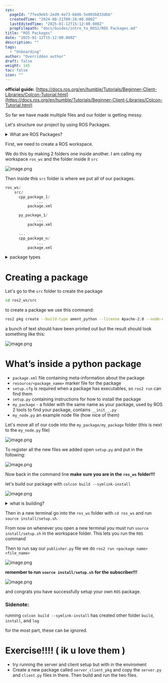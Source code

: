 ```yaml
---
sys:
  pageId: "7fea9eb5-2ed9-4e73-b6d6-5e093b833dbb"
  createdTime: "2024-08-21T00:28:00.000Z"
  lastEditedTime: "2025-01-12T15:12:00.000Z"
  propFilepath: "docs/Guides/intro_to_ROS2/ROS Packages.md"
title: "ROS Packages"
date: "2025-01-12T15:12:00.000Z"
description: ""
tags:
  - "Onboarding"
author: "Overridden author"
draft: false
weight: 145
toc: false
icon: ""
---
```


**official guide:** [https://docs.ros.org/en/humble/Tutorials/Beginner-Client-Libraries/Colcon-Tutorial.html](https://docs.ros.org/en/humble/Tutorials/Beginner-Client-Libraries/Colcon-Tutorial.html)

So far we have made multiple files and our folder is getting messy.

Let's structure our project by using ROS Packages.

<details>

<summary>What are ROS Packages?</summary>

ROS Packages are, as the name implies, packages of code that are highly sharable between ROS developers.

They consist of a folder, `package.xml` file, and source code

```python
      cpp_package_1/
		      ... imagine much code files here ..
          package.xml
```

</details>

First, we need to create a ROS workspace.

We do this by making 2 folders one inside another. I am calling my workspace `ros_ws` and the folder inside it `src`

![image.png](https://prod-files-secure.s3.us-west-2.amazonaws.com/d518164a-d88e-44d1-a4ee-3adb3bd8bce0/70706947-fd18-4537-a67b-e12946812d31/image.png?X-Amz-Algorithm=AWS4-HMAC-SHA256&X-Amz-Content-Sha256=UNSIGNED-PAYLOAD&X-Amz-Credential=ASIAZI2LB466T2F33SLN%2F20250424%2Fus-west-2%2Fs3%2Faws4_request&X-Amz-Date=20250424T100944Z&X-Amz-Expires=3600&X-Amz-Security-Token=IQoJb3JpZ2luX2VjEHoaCXVzLXdlc3QtMiJHMEUCIQDkp4govDcD%2BQFVyWdgx7oJ1VJWvrIyS7OP%2BiEcssoJuQIgRO5q%2BuTGQuuLZkHLRyNogcLYTy5SU%2FDmYERMS%2Br76NEq%2FwMIEhAAGgw2Mzc0MjMxODM4MDUiDCpMZJ64pVrTdFLdLircAyxUoammS1Duyn5ZxnBBDsqpicb7gzVlGn4FnHjZwt0%2Bsb3NN6w6tIajI1zaLS%2BeDXqJl%2BhnnyCsmft2QROrHEK1GQCVudKNI867vpp8EHEVcNATvdwtuE8Kfv7Nu5Rk%2Bo5m7FJrdxrpOpWvx5kBZZvACsnoV4Dvyam45j0VG%2FZQi0Ws2lzLay12HYDuczwa7rg9PAPMjpRu8i74Fz0gV%2Bt0xb3bZdylKqmJUoQkRX6gSKMjceLwOmRjOCoqV3yg7U9vDGq5Ur0F8qBLwxddq4OyQSeKzgnRaQulQd8n5xREtECPke5FVk%2F7V7fBsUvYNIAC7u%2BqSsWOr%2FfP%2FfpQL8P9jOstdd07NmLQdGyoz5y3DAULaNGtCce9raURTzRt4lnGcVkwsq1ILxwYYszVu8FePUIZh2CO%2BBpnCnwFMN6s10QYe6O6FF33hqwn1PXIROnIXOReGjwFZTKf%2BkmtEHbkR%2BwnFiWIN0RshrL%2FGW5B4jujMCGCjUQPhdzxhOyv9%2BZ1CnH%2FAVpfIFZqw%2BL1eYVljFmxOP82STrsNpSQYviPfO9Y2PzdnjzWspNgvUo%2F13F3N3widlPQoH9A1n7qSWKrdO78eW7k4NWpL1yenqFj40DvzX9G%2FfZ2W5T%2FMIqFqMAGOqUBnOQGSDA%2FXUa8qpEndYEUvkGVHzdhaQ2EzyACooCrzfTYOxPWt3UMJjE56FbRwqWcmcD7G5WZ9s4vt28Sit0Ivw%2F1dBf%2Fv4NH4CxLDJqqBIugX3xEX28gpzNbYCUshOV1M8fgq9YT4kw0XDFGHiS4EZyh%2Be9Reu0573rY%2FkLG1m0xwC8HABLj9YMsYLGRIcJJ6wDF66SLqInspfABLdAD3YA1kuh%2B&X-Amz-Signature=1e1fe7b51b6cc1ccdfb888360035631680a79d01e33696aa647cda8f8b7846f3&X-Amz-SignedHeaders=host&x-id=GetObject)

Then inside this `src` folder is where we put all of our packages.

```python
ros_ws/
    src/
      cpp_package_1/
		      ...
          package.xml

      py_package_1/
		      ...
          package.xml

      ...
      cpp_package_n/
		      ...
          package.xml

```

<details>

<summary>package types</summary>

packages can be either `C++` or python.

the intern file structure is different for each but for this guide we will stick to creating python packages

</details>

# Creating a package

Let's go to the `src` folder to create the package

```bash
cd ros2_ws/src
```

to create a package we use this command:

```bash
ros2 pkg create --build-type ament_python --license Apache-2.0 --node-name my_node my_package
```

a bunch of text should have been printed out but the result should look something like this:

![image.png](https://prod-files-secure.s3.us-west-2.amazonaws.com/d518164a-d88e-44d1-a4ee-3adb3bd8bce0/e6cf1e3f-8512-4a3e-b131-079f800bf3e8/image.png?X-Amz-Algorithm=AWS4-HMAC-SHA256&X-Amz-Content-Sha256=UNSIGNED-PAYLOAD&X-Amz-Credential=ASIAZI2LB466T2F33SLN%2F20250424%2Fus-west-2%2Fs3%2Faws4_request&X-Amz-Date=20250424T100944Z&X-Amz-Expires=3600&X-Amz-Security-Token=IQoJb3JpZ2luX2VjEHoaCXVzLXdlc3QtMiJHMEUCIQDkp4govDcD%2BQFVyWdgx7oJ1VJWvrIyS7OP%2BiEcssoJuQIgRO5q%2BuTGQuuLZkHLRyNogcLYTy5SU%2FDmYERMS%2Br76NEq%2FwMIEhAAGgw2Mzc0MjMxODM4MDUiDCpMZJ64pVrTdFLdLircAyxUoammS1Duyn5ZxnBBDsqpicb7gzVlGn4FnHjZwt0%2Bsb3NN6w6tIajI1zaLS%2BeDXqJl%2BhnnyCsmft2QROrHEK1GQCVudKNI867vpp8EHEVcNATvdwtuE8Kfv7Nu5Rk%2Bo5m7FJrdxrpOpWvx5kBZZvACsnoV4Dvyam45j0VG%2FZQi0Ws2lzLay12HYDuczwa7rg9PAPMjpRu8i74Fz0gV%2Bt0xb3bZdylKqmJUoQkRX6gSKMjceLwOmRjOCoqV3yg7U9vDGq5Ur0F8qBLwxddq4OyQSeKzgnRaQulQd8n5xREtECPke5FVk%2F7V7fBsUvYNIAC7u%2BqSsWOr%2FfP%2FfpQL8P9jOstdd07NmLQdGyoz5y3DAULaNGtCce9raURTzRt4lnGcVkwsq1ILxwYYszVu8FePUIZh2CO%2BBpnCnwFMN6s10QYe6O6FF33hqwn1PXIROnIXOReGjwFZTKf%2BkmtEHbkR%2BwnFiWIN0RshrL%2FGW5B4jujMCGCjUQPhdzxhOyv9%2BZ1CnH%2FAVpfIFZqw%2BL1eYVljFmxOP82STrsNpSQYviPfO9Y2PzdnjzWspNgvUo%2F13F3N3widlPQoH9A1n7qSWKrdO78eW7k4NWpL1yenqFj40DvzX9G%2FfZ2W5T%2FMIqFqMAGOqUBnOQGSDA%2FXUa8qpEndYEUvkGVHzdhaQ2EzyACooCrzfTYOxPWt3UMJjE56FbRwqWcmcD7G5WZ9s4vt28Sit0Ivw%2F1dBf%2Fv4NH4CxLDJqqBIugX3xEX28gpzNbYCUshOV1M8fgq9YT4kw0XDFGHiS4EZyh%2Be9Reu0573rY%2FkLG1m0xwC8HABLj9YMsYLGRIcJJ6wDF66SLqInspfABLdAD3YA1kuh%2B&X-Amz-Signature=069e6eb7e0d2432bf66b71937052b7d14ec732c742629f154a7964efc3e49aea&X-Amz-SignedHeaders=host&x-id=GetObject)

# What’s inside a python package

- `package.xml` file containing meta-information about the package
- `resource/<package_name>` marker file for the package
- `setup.cfg` is required when a package has executables, so `ros2 run` can find them
- `setup.py` containing instructions for how to install the package
- `my_package` - a folder with the same name as your package, used by ROS 2 tools to find your package, contains `__init__.py`
- `my_node.py` an example node file (how nice of them)

Let's move all of our code into the `my_package/my_package` folder (this is next to the `my_node.py` file)

![image.png](https://prod-files-secure.s3.us-west-2.amazonaws.com/d518164a-d88e-44d1-a4ee-3adb3bd8bce0/9ce58f11-0da9-4d3e-b86d-506a9685d378/image.png?X-Amz-Algorithm=AWS4-HMAC-SHA256&X-Amz-Content-Sha256=UNSIGNED-PAYLOAD&X-Amz-Credential=ASIAZI2LB466T2F33SLN%2F20250424%2Fus-west-2%2Fs3%2Faws4_request&X-Amz-Date=20250424T100944Z&X-Amz-Expires=3600&X-Amz-Security-Token=IQoJb3JpZ2luX2VjEHoaCXVzLXdlc3QtMiJHMEUCIQDkp4govDcD%2BQFVyWdgx7oJ1VJWvrIyS7OP%2BiEcssoJuQIgRO5q%2BuTGQuuLZkHLRyNogcLYTy5SU%2FDmYERMS%2Br76NEq%2FwMIEhAAGgw2Mzc0MjMxODM4MDUiDCpMZJ64pVrTdFLdLircAyxUoammS1Duyn5ZxnBBDsqpicb7gzVlGn4FnHjZwt0%2Bsb3NN6w6tIajI1zaLS%2BeDXqJl%2BhnnyCsmft2QROrHEK1GQCVudKNI867vpp8EHEVcNATvdwtuE8Kfv7Nu5Rk%2Bo5m7FJrdxrpOpWvx5kBZZvACsnoV4Dvyam45j0VG%2FZQi0Ws2lzLay12HYDuczwa7rg9PAPMjpRu8i74Fz0gV%2Bt0xb3bZdylKqmJUoQkRX6gSKMjceLwOmRjOCoqV3yg7U9vDGq5Ur0F8qBLwxddq4OyQSeKzgnRaQulQd8n5xREtECPke5FVk%2F7V7fBsUvYNIAC7u%2BqSsWOr%2FfP%2FfpQL8P9jOstdd07NmLQdGyoz5y3DAULaNGtCce9raURTzRt4lnGcVkwsq1ILxwYYszVu8FePUIZh2CO%2BBpnCnwFMN6s10QYe6O6FF33hqwn1PXIROnIXOReGjwFZTKf%2BkmtEHbkR%2BwnFiWIN0RshrL%2FGW5B4jujMCGCjUQPhdzxhOyv9%2BZ1CnH%2FAVpfIFZqw%2BL1eYVljFmxOP82STrsNpSQYviPfO9Y2PzdnjzWspNgvUo%2F13F3N3widlPQoH9A1n7qSWKrdO78eW7k4NWpL1yenqFj40DvzX9G%2FfZ2W5T%2FMIqFqMAGOqUBnOQGSDA%2FXUa8qpEndYEUvkGVHzdhaQ2EzyACooCrzfTYOxPWt3UMJjE56FbRwqWcmcD7G5WZ9s4vt28Sit0Ivw%2F1dBf%2Fv4NH4CxLDJqqBIugX3xEX28gpzNbYCUshOV1M8fgq9YT4kw0XDFGHiS4EZyh%2Be9Reu0573rY%2FkLG1m0xwC8HABLj9YMsYLGRIcJJ6wDF66SLqInspfABLdAD3YA1kuh%2B&X-Amz-Signature=07c708a0a235adf7e131b410a4cfa0f14322f8e872b059d4a713c23222a24719&X-Amz-SignedHeaders=host&x-id=GetObject)

To register all the new files we added open `setup.py` and put in the following:

![image.png](https://prod-files-secure.s3.us-west-2.amazonaws.com/d518164a-d88e-44d1-a4ee-3adb3bd8bce0/1cd7c262-4cae-4496-9d75-c178537d24a2/image.png?X-Amz-Algorithm=AWS4-HMAC-SHA256&X-Amz-Content-Sha256=UNSIGNED-PAYLOAD&X-Amz-Credential=ASIAZI2LB466T2F33SLN%2F20250424%2Fus-west-2%2Fs3%2Faws4_request&X-Amz-Date=20250424T100944Z&X-Amz-Expires=3600&X-Amz-Security-Token=IQoJb3JpZ2luX2VjEHoaCXVzLXdlc3QtMiJHMEUCIQDkp4govDcD%2BQFVyWdgx7oJ1VJWvrIyS7OP%2BiEcssoJuQIgRO5q%2BuTGQuuLZkHLRyNogcLYTy5SU%2FDmYERMS%2Br76NEq%2FwMIEhAAGgw2Mzc0MjMxODM4MDUiDCpMZJ64pVrTdFLdLircAyxUoammS1Duyn5ZxnBBDsqpicb7gzVlGn4FnHjZwt0%2Bsb3NN6w6tIajI1zaLS%2BeDXqJl%2BhnnyCsmft2QROrHEK1GQCVudKNI867vpp8EHEVcNATvdwtuE8Kfv7Nu5Rk%2Bo5m7FJrdxrpOpWvx5kBZZvACsnoV4Dvyam45j0VG%2FZQi0Ws2lzLay12HYDuczwa7rg9PAPMjpRu8i74Fz0gV%2Bt0xb3bZdylKqmJUoQkRX6gSKMjceLwOmRjOCoqV3yg7U9vDGq5Ur0F8qBLwxddq4OyQSeKzgnRaQulQd8n5xREtECPke5FVk%2F7V7fBsUvYNIAC7u%2BqSsWOr%2FfP%2FfpQL8P9jOstdd07NmLQdGyoz5y3DAULaNGtCce9raURTzRt4lnGcVkwsq1ILxwYYszVu8FePUIZh2CO%2BBpnCnwFMN6s10QYe6O6FF33hqwn1PXIROnIXOReGjwFZTKf%2BkmtEHbkR%2BwnFiWIN0RshrL%2FGW5B4jujMCGCjUQPhdzxhOyv9%2BZ1CnH%2FAVpfIFZqw%2BL1eYVljFmxOP82STrsNpSQYviPfO9Y2PzdnjzWspNgvUo%2F13F3N3widlPQoH9A1n7qSWKrdO78eW7k4NWpL1yenqFj40DvzX9G%2FfZ2W5T%2FMIqFqMAGOqUBnOQGSDA%2FXUa8qpEndYEUvkGVHzdhaQ2EzyACooCrzfTYOxPWt3UMJjE56FbRwqWcmcD7G5WZ9s4vt28Sit0Ivw%2F1dBf%2Fv4NH4CxLDJqqBIugX3xEX28gpzNbYCUshOV1M8fgq9YT4kw0XDFGHiS4EZyh%2Be9Reu0573rY%2FkLG1m0xwC8HABLj9YMsYLGRIcJJ6wDF66SLqInspfABLdAD3YA1kuh%2B&X-Amz-Signature=205bf5d73631fd9652aece95217c07def480fa63140bb3184699fe60d87edc1d&X-Amz-SignedHeaders=host&x-id=GetObject)

Now back in the command line **make sure you are in the** **`ros_ws`** **folder!!!**

let's build our package with `colcon build --symlink-install`

![image.png](https://prod-files-secure.s3.us-west-2.amazonaws.com/d518164a-d88e-44d1-a4ee-3adb3bd8bce0/2f2a0d27-b173-48fd-b189-5f5c0ce65619/image.png?X-Amz-Algorithm=AWS4-HMAC-SHA256&X-Amz-Content-Sha256=UNSIGNED-PAYLOAD&X-Amz-Credential=ASIAZI2LB466T2F33SLN%2F20250424%2Fus-west-2%2Fs3%2Faws4_request&X-Amz-Date=20250424T100944Z&X-Amz-Expires=3600&X-Amz-Security-Token=IQoJb3JpZ2luX2VjEHoaCXVzLXdlc3QtMiJHMEUCIQDkp4govDcD%2BQFVyWdgx7oJ1VJWvrIyS7OP%2BiEcssoJuQIgRO5q%2BuTGQuuLZkHLRyNogcLYTy5SU%2FDmYERMS%2Br76NEq%2FwMIEhAAGgw2Mzc0MjMxODM4MDUiDCpMZJ64pVrTdFLdLircAyxUoammS1Duyn5ZxnBBDsqpicb7gzVlGn4FnHjZwt0%2Bsb3NN6w6tIajI1zaLS%2BeDXqJl%2BhnnyCsmft2QROrHEK1GQCVudKNI867vpp8EHEVcNATvdwtuE8Kfv7Nu5Rk%2Bo5m7FJrdxrpOpWvx5kBZZvACsnoV4Dvyam45j0VG%2FZQi0Ws2lzLay12HYDuczwa7rg9PAPMjpRu8i74Fz0gV%2Bt0xb3bZdylKqmJUoQkRX6gSKMjceLwOmRjOCoqV3yg7U9vDGq5Ur0F8qBLwxddq4OyQSeKzgnRaQulQd8n5xREtECPke5FVk%2F7V7fBsUvYNIAC7u%2BqSsWOr%2FfP%2FfpQL8P9jOstdd07NmLQdGyoz5y3DAULaNGtCce9raURTzRt4lnGcVkwsq1ILxwYYszVu8FePUIZh2CO%2BBpnCnwFMN6s10QYe6O6FF33hqwn1PXIROnIXOReGjwFZTKf%2BkmtEHbkR%2BwnFiWIN0RshrL%2FGW5B4jujMCGCjUQPhdzxhOyv9%2BZ1CnH%2FAVpfIFZqw%2BL1eYVljFmxOP82STrsNpSQYviPfO9Y2PzdnjzWspNgvUo%2F13F3N3widlPQoH9A1n7qSWKrdO78eW7k4NWpL1yenqFj40DvzX9G%2FfZ2W5T%2FMIqFqMAGOqUBnOQGSDA%2FXUa8qpEndYEUvkGVHzdhaQ2EzyACooCrzfTYOxPWt3UMJjE56FbRwqWcmcD7G5WZ9s4vt28Sit0Ivw%2F1dBf%2Fv4NH4CxLDJqqBIugX3xEX28gpzNbYCUshOV1M8fgq9YT4kw0XDFGHiS4EZyh%2Be9Reu0573rY%2FkLG1m0xwC8HABLj9YMsYLGRIcJJ6wDF66SLqInspfABLdAD3YA1kuh%2B&X-Amz-Signature=44cd7c469b866c9ecb881c8239ccaec003d718a4082226ddd8061a040a93ec23&X-Amz-SignedHeaders=host&x-id=GetObject)

<details>

<summary>what is building?</summary>

if you are a CS major at Rose-Hulman you will learn the answer to this in CSSE132

but TLDR; is it combines all the code files into one program that can be run easily 

</details>

Then in a new terminal go into the `ros_ws` folder with `cd ros_ws` and run `source install/setup.sh`. 

From now on whenever you open a new terminal you must run `source install/setup.sh` in the workspace folder. This lets you run the `ROS` command

Then to run say our `publisher.py` file we do `ros2 run <package name> <file_name>`

![image.png](https://prod-files-secure.s3.us-west-2.amazonaws.com/d518164a-d88e-44d1-a4ee-3adb3bd8bce0/4f4b1219-3a44-4632-aa0a-ce3471699f59/image.png?X-Amz-Algorithm=AWS4-HMAC-SHA256&X-Amz-Content-Sha256=UNSIGNED-PAYLOAD&X-Amz-Credential=ASIAZI2LB466T2F33SLN%2F20250424%2Fus-west-2%2Fs3%2Faws4_request&X-Amz-Date=20250424T100944Z&X-Amz-Expires=3600&X-Amz-Security-Token=IQoJb3JpZ2luX2VjEHoaCXVzLXdlc3QtMiJHMEUCIQDkp4govDcD%2BQFVyWdgx7oJ1VJWvrIyS7OP%2BiEcssoJuQIgRO5q%2BuTGQuuLZkHLRyNogcLYTy5SU%2FDmYERMS%2Br76NEq%2FwMIEhAAGgw2Mzc0MjMxODM4MDUiDCpMZJ64pVrTdFLdLircAyxUoammS1Duyn5ZxnBBDsqpicb7gzVlGn4FnHjZwt0%2Bsb3NN6w6tIajI1zaLS%2BeDXqJl%2BhnnyCsmft2QROrHEK1GQCVudKNI867vpp8EHEVcNATvdwtuE8Kfv7Nu5Rk%2Bo5m7FJrdxrpOpWvx5kBZZvACsnoV4Dvyam45j0VG%2FZQi0Ws2lzLay12HYDuczwa7rg9PAPMjpRu8i74Fz0gV%2Bt0xb3bZdylKqmJUoQkRX6gSKMjceLwOmRjOCoqV3yg7U9vDGq5Ur0F8qBLwxddq4OyQSeKzgnRaQulQd8n5xREtECPke5FVk%2F7V7fBsUvYNIAC7u%2BqSsWOr%2FfP%2FfpQL8P9jOstdd07NmLQdGyoz5y3DAULaNGtCce9raURTzRt4lnGcVkwsq1ILxwYYszVu8FePUIZh2CO%2BBpnCnwFMN6s10QYe6O6FF33hqwn1PXIROnIXOReGjwFZTKf%2BkmtEHbkR%2BwnFiWIN0RshrL%2FGW5B4jujMCGCjUQPhdzxhOyv9%2BZ1CnH%2FAVpfIFZqw%2BL1eYVljFmxOP82STrsNpSQYviPfO9Y2PzdnjzWspNgvUo%2F13F3N3widlPQoH9A1n7qSWKrdO78eW7k4NWpL1yenqFj40DvzX9G%2FfZ2W5T%2FMIqFqMAGOqUBnOQGSDA%2FXUa8qpEndYEUvkGVHzdhaQ2EzyACooCrzfTYOxPWt3UMJjE56FbRwqWcmcD7G5WZ9s4vt28Sit0Ivw%2F1dBf%2Fv4NH4CxLDJqqBIugX3xEX28gpzNbYCUshOV1M8fgq9YT4kw0XDFGHiS4EZyh%2Be9Reu0573rY%2FkLG1m0xwC8HABLj9YMsYLGRIcJJ6wDF66SLqInspfABLdAD3YA1kuh%2B&X-Amz-Signature=7eb292b017f1ca103a30a07de675d415325a5e0eb37347c917f3aff82932047a&X-Amz-SignedHeaders=host&x-id=GetObject)

**remember to run** **`source install/setup.sh`** **for the subscriber!!!**

![image.png](https://prod-files-secure.s3.us-west-2.amazonaws.com/d518164a-d88e-44d1-a4ee-3adb3bd8bce0/02121119-dad4-49ec-8356-c956108b4243/image.png?X-Amz-Algorithm=AWS4-HMAC-SHA256&X-Amz-Content-Sha256=UNSIGNED-PAYLOAD&X-Amz-Credential=ASIAZI2LB466T2F33SLN%2F20250424%2Fus-west-2%2Fs3%2Faws4_request&X-Amz-Date=20250424T100944Z&X-Amz-Expires=3600&X-Amz-Security-Token=IQoJb3JpZ2luX2VjEHoaCXVzLXdlc3QtMiJHMEUCIQDkp4govDcD%2BQFVyWdgx7oJ1VJWvrIyS7OP%2BiEcssoJuQIgRO5q%2BuTGQuuLZkHLRyNogcLYTy5SU%2FDmYERMS%2Br76NEq%2FwMIEhAAGgw2Mzc0MjMxODM4MDUiDCpMZJ64pVrTdFLdLircAyxUoammS1Duyn5ZxnBBDsqpicb7gzVlGn4FnHjZwt0%2Bsb3NN6w6tIajI1zaLS%2BeDXqJl%2BhnnyCsmft2QROrHEK1GQCVudKNI867vpp8EHEVcNATvdwtuE8Kfv7Nu5Rk%2Bo5m7FJrdxrpOpWvx5kBZZvACsnoV4Dvyam45j0VG%2FZQi0Ws2lzLay12HYDuczwa7rg9PAPMjpRu8i74Fz0gV%2Bt0xb3bZdylKqmJUoQkRX6gSKMjceLwOmRjOCoqV3yg7U9vDGq5Ur0F8qBLwxddq4OyQSeKzgnRaQulQd8n5xREtECPke5FVk%2F7V7fBsUvYNIAC7u%2BqSsWOr%2FfP%2FfpQL8P9jOstdd07NmLQdGyoz5y3DAULaNGtCce9raURTzRt4lnGcVkwsq1ILxwYYszVu8FePUIZh2CO%2BBpnCnwFMN6s10QYe6O6FF33hqwn1PXIROnIXOReGjwFZTKf%2BkmtEHbkR%2BwnFiWIN0RshrL%2FGW5B4jujMCGCjUQPhdzxhOyv9%2BZ1CnH%2FAVpfIFZqw%2BL1eYVljFmxOP82STrsNpSQYviPfO9Y2PzdnjzWspNgvUo%2F13F3N3widlPQoH9A1n7qSWKrdO78eW7k4NWpL1yenqFj40DvzX9G%2FfZ2W5T%2FMIqFqMAGOqUBnOQGSDA%2FXUa8qpEndYEUvkGVHzdhaQ2EzyACooCrzfTYOxPWt3UMJjE56FbRwqWcmcD7G5WZ9s4vt28Sit0Ivw%2F1dBf%2Fv4NH4CxLDJqqBIugX3xEX28gpzNbYCUshOV1M8fgq9YT4kw0XDFGHiS4EZyh%2Be9Reu0573rY%2FkLG1m0xwC8HABLj9YMsYLGRIcJJ6wDF66SLqInspfABLdAD3YA1kuh%2B&X-Amz-Signature=6f9601f475e0e777c5a5671bf6323917bffde94d59812f7fd7821ae89b229314&X-Amz-SignedHeaders=host&x-id=GetObject)

and congrats you have successfully setup your own `ROS` package.

### Sidenote:

running `colcon build --symlink-install` has created other folder `build`, `install`, and `log`

for the most part, these can be ignored.

# Exercise!!!! ( ik u love them )

- try running the server and client setup but with in the enviroment
- Create a new package called `server_client_pkg` and copy the `server.py` and `client.py` files in there. Then build and run the two files.
